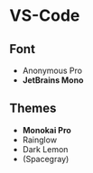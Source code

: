 # VS-Code
## Font
- Anonymous Pro
- **JetBrains Mono**

## Themes
- **Monokai Pro**
- Rainglow
- Dark Lemon
- (Spacegray)
